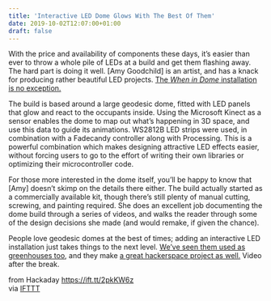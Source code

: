 ```yaml
---
title: 'Interactive LED Dome Glows With The Best Of Them'
date: 2019-10-02T12:07:00+01:00
draft: false
---
```


With the price and availability of components these days, it’s easier than ever to throw a whole pile of LEDs at a build and get them flashing away. The hard part is doing it well. \[Amy Goodchild\] is an artist, and has a knack for producing rather beautiful LED projects. [The _When in Dome_ installation is no exception.](https://www.instructables.com/id/Interactive-LED-Dome-With-Fadecandy-Processing-and/)

The build is based around a large geodesic dome, fitted with LED panels that glow and react to the occupants inside. Using the Microsoft Kinect as a sensor enables the dome to map out what’s happening in 3D space, and use this data to guide its animations. WS2812B LED strips were used, in combination with a Fadecandy controller along with Processing. This is a powerful combination which makes designing attractive LED effects easier, without forcing users to go to the effort of writing their own libraries or optimizing their microcontroller code.

For those more interested in the dome itself, you’ll be happy to know that \[Amy\] doesn’t skimp on the details there either. The build actually started as a commercially available kit, though there’s still plenty of manual cutting, screwing, and painting required. She does an excellent job documenting the dome build through a series of videos, and walks the reader through some of the design decisions she made (and would remake, if given the chance).

People love geodesic domes at the best of times; adding an interactive LED installation just takes things to the next level. [We’ve seen them used as greenhouses too](https://hackaday.com/2019/07/01/building-a-geodesic-dome-greenhouse/), and they make [a great hackerspace project as well.](https://hackaday.com/2016/03/07/geodesic-dome-build-at-rev-space-den-haag/) Video after the break.

  
  
from Hackaday https://ift.tt/2pkKW6z  
via [IFTTT](https://ifttt.com/?ref=da&site=blogger)